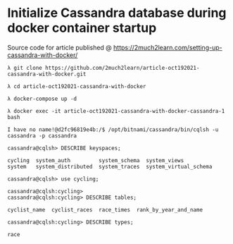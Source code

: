# Initialize Cassandra database during docker container startup
Source code for article published @ https://2much2learn.com/setting-up-cassandra-with-docker/

```
λ git clone https://github.com/2much2learn/article-oct192021-cassandra-with-docker.git

λ cd article-oct192021-cassandra-with-docker
```

```
λ docker-compose up -d
```

```
λ docker exec -it article-oct192021-cassandra-with-docker-cassandra-1 bash
```

```bash:title=Connect%20to%20cqlsh%20and%20verify%20initialized%20database%20objects
I have no name!@d2fc96819e4b:/$ /opt/bitnami/cassandra/bin/cqlsh -u cassandra -p cassandra

cassandra@cqlsh> DESCRIBE keyspaces;

cycling  system_auth         system_schema  system_views
system   system_distributed  system_traces  system_virtual_schema

cassandra@cqlsh> use cycling;

cassandra@cqlsh:cycling>
cassandra@cqlsh:cycling> DESCRIBE tables;

cyclist_name  cyclist_races  race_times  rank_by_year_and_name

cassandra@cqlsh:cycling> DESCRIBE types;

race
```